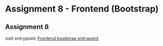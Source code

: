 # Assignment 8 - Frontend (Bootstrap)

## Assignment 8

visit entrypoint:
[Frontend bootstrap entrypoint](https://sunyam-lexicon-2024.github.io/frontend-bootstrap/)